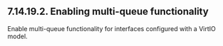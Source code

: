 ## 7.14.19.2. Enabling multi-queue functionality

Enable multi-queue functionality for interfaces configured with a VirtIO model.

